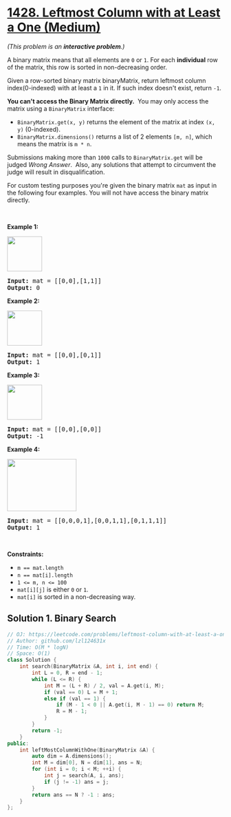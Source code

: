 # [1428. Leftmost Column with at Least a One (Medium)](https://leetcode.com/problems/leftmost-column-with-at-least-a-one/)

<div><p><em>(This problem is an&nbsp;<strong>interactive problem</strong>.)</em></p>

<p>A binary matrix means that all elements are&nbsp;<code>0</code>&nbsp;or&nbsp;<code>1</code>. For each&nbsp;<strong>individual</strong> row of the matrix, this row&nbsp;is sorted in non-decreasing order.</p>

<p>Given a row-sorted binary matrix binaryMatrix, return leftmost column index(0-indexed) with at least a&nbsp;<code>1</code>&nbsp;in it. If such&nbsp;index&nbsp;doesn't exist, return <code>-1</code>.</p>

<p><strong>You can't access the Binary Matrix directly.</strong>&nbsp; You may only access the matrix using a&nbsp;<code>BinaryMatrix</code>&nbsp;interface:</p>

<ul>
	<li><code>BinaryMatrix.get(x, y)</code> returns the element of the matrix&nbsp;at index <code>(x, y)</code>&nbsp;(0-indexed).</li>
	<li><code>BinaryMatrix.dimensions()</code>&nbsp;returns a list of 2 elements&nbsp;<code>[m, n]</code>, which means the matrix is <code>m * n</code>.</li>
</ul>

<p>Submissions making more than <code>1000</code>&nbsp;calls to&nbsp;<code>BinaryMatrix.get</code>&nbsp;will be judged <em>Wrong Answer</em>.&nbsp; Also, any solutions that attempt to circumvent the judge&nbsp;will result in disqualification.</p>

<p>For custom testing purposes you're given the binary matrix <code>mat</code>&nbsp;as input&nbsp;in the following four examples. You will not have&nbsp;access the binary matrix directly.</p>

<p>&nbsp;</p>
<p><strong>Example 1:</strong></p>

<p><strong><img alt="" src="https://assets.leetcode.com/uploads/2019/10/25/untitled-diagram-5.jpg" style="width: 81px; height: 81px;"></strong></p>

<pre><strong>Input:</strong> mat = [[0,0],[1,1]]
<strong>Output:</strong> 0
</pre>

<p><strong>Example 2:</strong></p>

<p><strong><img alt="" src="https://assets.leetcode.com/uploads/2019/10/25/untitled-diagram-4.jpg" style="width: 81px; height: 81px;"></strong></p>

<pre><strong>Input:</strong> mat = [[0,0],[0,1]]
<strong>Output:</strong> 1
</pre>

<p><strong>Example 3:</strong></p>

<p><strong><img alt="" src="https://assets.leetcode.com/uploads/2019/10/25/untitled-diagram-3.jpg" style="width: 81px; height: 81px;"></strong></p>

<pre><strong>Input:</strong> mat = [[0,0],[0,0]]
<strong>Output:</strong> -1</pre>

<p><strong>Example 4:</strong></p>

<p><strong><img alt="" src="https://assets.leetcode.com/uploads/2019/10/25/untitled-diagram-6.jpg" style="width: 161px; height: 121px;"></strong></p>

<pre><strong>Input:</strong> mat = [[0,0,0,1],[0,0,1,1],[0,1,1,1]]
<strong>Output:</strong> 1
</pre>

<p>&nbsp;</p>
<p><strong>Constraints:</strong></p>

<ul>
	<li><code>m == mat.length</code></li>
	<li><code>n == mat[i].length</code></li>
	<li><code>1 &lt;= m, n &lt;= 100</code></li>
	<li><code>mat[i][j]</code> is either <code>0</code>&nbsp;or&nbsp;<code>1</code>.</li>
	<li><code>mat[i]</code>&nbsp;is sorted in a&nbsp;non-decreasing way.</li>
</ul></div>

## Solution 1. Binary Search

```cpp
// OJ: https://leetcode.com/problems/leftmost-column-with-at-least-a-one/
// Author: github.com/lzl124631x
// Time: O(M * logN)
// Space: O(1)
class Solution {
    int search(BinaryMatrix &A, int i, int end) {
        int L = 0, R = end - 1;
        while (L <= R) {
            int M = (L + R) / 2, val = A.get(i, M);
            if (val == 0) L = M + 1;
            else if (val == 1) {
                if (M - 1 < 0 || A.get(i, M - 1) == 0) return M;
                R = M - 1;
            }
        }
        return -1;
    }
public:
    int leftMostColumnWithOne(BinaryMatrix &A) {
        auto dim = A.dimensions();
        int M = dim[0], N = dim[1], ans = N;
        for (int i = 0; i < M; ++i) {
            int j = search(A, i, ans);
            if (j != -1) ans = j;
        }
        return ans == N ? -1 : ans;
    }
};
```